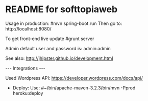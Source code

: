 README for softtopiaweb
==========================
Usage in production:
#mvn spring-boot:run
Then go to: http://localhost:8080/

To get front-end live update
#grunt server

Admin default user and password is:
admin:admin

See also:
http://jhipster.github.io/development.html

--- Integrations ---  

Used Wordpress API: https://developer.wordpress.com/docs/api/


- Deploy: 
Use: #~/bin/apache-maven-3.2.3/bin/mvn -Pprod heroku:deploy
